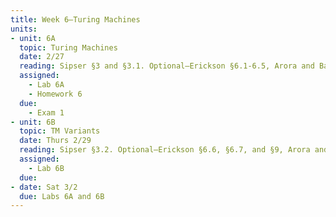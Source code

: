 ```yaml
---
title: Week 6—Turing Machines
units:
- unit: 6A
  topic: Turing Machines
  date: 2/27
  reading: Sipser §3 and §3.1. Optional—Erickson §6.1-6.5, Arora and Barak §1.2.
  assigned: 
    - Lab 6A
    - Homework 6
  due: 
    - Exam 1
- unit: 6B
  topic: TM Variants
  date: Thurs 2/29
  reading: Sipser §3.2. Optional—Erickson §6.6, §6.7, and §9, Arora and Barak §2.1.2.
  assigned: 
    - Lab 6B
  due: 
- date: Sat 3/2
  due: Labs 6A and 6B
---
```


